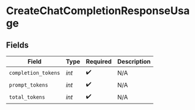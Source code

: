 # CreateChatCompletionResponseUsage


## Fields

| Field               | Type                | Required            | Description         |
| ------------------- | ------------------- | ------------------- | ------------------- |
| `completion_tokens` | *int*               | :heavy_check_mark:  | N/A                 |
| `prompt_tokens`     | *int*               | :heavy_check_mark:  | N/A                 |
| `total_tokens`      | *int*               | :heavy_check_mark:  | N/A                 |